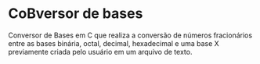 # CoBversor de bases

Conversor de Bases em C que realiza a conversão de números fracionários entre as bases binária, octal, decimal, hexadecimal e uma base X previamente criada pelo usuário em um arquivo de texto.
